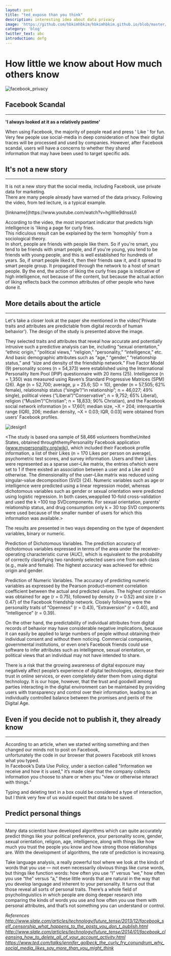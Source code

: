 ```yaml
---
layout: post
title: "ted_expose than you think"
description: interesting idea about data privacy
image: 'https://github.com/hbkimhbkim/hbkimhbkim.github.io/blob/master/_images/facebook_privacy.jpg?raw=true'
category: 'blog'
twitter_text: abc
introduction: defg
---
```


# How little we know about How much others know

![facebook_privacy](https://github.com/hbkimhbkim/hbkimhbkim.github.io/blob/master/_images/facebook_privacy.jpg)

## Facebook Scandal
------
<p>
  <strong>'I always looked at it as a relatively pastime'</strong>
</p>

<p>
When using Facebook, the majority of people read and press ' Like ' for fun. <br>
Very few people use social-media in deep consideration of how their digital traces will be processed and used by companies. However, after Facebook scandal, users will have a concerns to whether they shared <br>
information that may have been used to target specific ads.
</p>

## It's not a new story
------
 <p>
 It is not a new story that the social media, including Facebook, use private data for marketing. <br>
 There are many people already have warned of the data privacy. Following the video, from ted lecture, is a typical example. <br>
 </p>

<p>
[linkname](https://www.youtube.com/watch?v=hgWie9dnssU)

</p>

<p>
According to the video, the most important indicator that predicts high intelligence is 'liking a page for curly fries.<br>
This ridiculous result can be explained by the term 'homophily' from a sociological theory.<br>
In short, people are friends with people like them. So if you're smart, you tend to be friends with smart people, and if you're young, you tend to be friends with young people, and this is well established for hundreds of years.  So, if smart people liked it, then their friends saw it, and it spread to smart people group. It propagated through the network to a host of smart people. By the end, the action of liking the curly fries page is indicative of high intelligence, not because of the content, but because the actual action of liking reflects back the common attributes of other people who have done it.<br>

## More details about the article
------

<p>
Let's take a closer look at the paper she mentioned in the video('Private traits and attributes are predictable from digital records of human behavior'). The design of the study is presented above the image. <br>

They selected traits and attributes that reveal how accurate and potentially intrusive such a predictive analysis can be, including “sexual orientation,” “ethnic origin,” “political views,” “religion,” “personality,” “intelligence,” etc. And basic demographic attributes such as “age,” “gender,” “relationship status,” and “size and density of the friendship network.” Five Factor Model (9) personality scores (n = 54,373) were established using the International Personality Item Pool (IPIP) questionnaire with 20 items (25). Intelligence (n = 1,350) was measured using Raven’s Standard Progressive Matrices (SPM) (26). Age (n = 52,700; average, μ = 25.6; SD = 10), gender (n = 57,505; 62% female), relationship status (“single”/“in relationship”; n = 46,027; 49% single), political views (“Liberal”/“Conservative”; n = 9,752;
65% Liberal), religion (“Muslim”/“Christian”; n = 18,833; 90% Christian), and the Facebook social network information [n = 17,601; median size, ~X = 204; interquartile range (IQR), 206; median density, ~X = 0.03; IQR, 0.03] were obtained from users’ Facebook profiles.

![design1](https://github.com/hbkimhbkim/hbkimhbkim.github.io/blob/master/_images/design1.jpg)

<The study is based ona sample of 58,466 volunteers fromtheUnited States, obtained throughthemyPersonality Facebook application (www.mypersonality.org/wiki), which included their Facebook profile information, a list of their Likes (n = 170 Likes per person on average), psychometric test scores, and survey information. Users and their Likes were represented as a sparse user–Like matrix, the entries ofwhich were set to 1 if there existed an association between a user and a Like and 0 otherwise. The dimensionality of the user–Like matrix was reduced using singular-value decomposition (SVD) (24). Numeric variables such as age or intelligence were predicted using a linear regression model, whereas dichotomous variables such as gender or sexual orientation were predicted using logistic regression. In both cases,weapplied 10-fold cross-validation and used the k =100 top SVDcomponents. For sexual orientation, parents’ relationship status, and drug consumption only k = 30 top SVD components were used because of the smaller number of users for which this information was available.> </br>

The results are presented in two ways depending on the type of dependent variables, binary or numeric.

Prediction of Dichotomous Variables. The prediction accuracy of dichotomous variables expressed in terms of the area under the receiver-operating characteristic curve (AUC), which is equivalent to the probability of correctly classifying two randomly selected users one from each class (e.g., male and female). The highest accuracy was achieved for ethnic origin and gender.

Prediction of Numeric Variables. The accuracy of predicting numeric variables as expressed by the Pearson product–moment correlation coefficient between the actual and predicted values. The highest correlation was obtained for age (r = 0.75), followed by density (r = 0.52) and size (r = 0.47) of the Facebook friendship network. Closely following were the personality traits of “Openness” (r = 0.43), “Extraversion” (r = 0.40), and “Intelligence” (r = 0.39).

On the other hand, the predictability of individual attributes from digital records of behavior may have considerable negative implications, because it can easily be applied to large numbers of people without obtaining their individual consent and without them noticing. Commercial companies, governmental institutions,
or even one’s Facebook friends could use software to infer attributes such as intelligence, sexual orientation, or political views that an individual may not have intended to share.

There is a risk that the growing awareness of digital exposure may negatively affect people’s experience of digital technologies, decrease their trust in online services, or even completely deter them from using digital technology. It is our hope, however, that the trust and goodwill among parties interacting in the digital environment can be maintained by providing users with transparency and control over their information, leading to an individually controlled balance between the promises and perils of the Digital Age.

## Even if you decide not to publish it, they already know
------

<p>
According to an article, when we started writing something and then changed our minds not to post on Facebook, <br>
unfortunately the code in our browser that powers Facebook still knows what you typed. <br>
In Facebook’s Data Use Policy, under a section called "Information we receive and how it is used," it’s made clear that the company collects information you choose to share or when you "view or otherwise interact with things.” <br>

Typing and deleting text in a box could be considered a type of interaction, but I think very few of us would expect that data to be saved. <br>

## Predict personal things
------

<p>
Many data scientist have developed algorithms which can quite accurately predict things like your political preference, your personality score, gender, sexual orientation, religion, age, intelligence, along with things like how much you trust the people you know and how strong those relationships are. With the development of algorithms, the rate of prediction is increasing.
</P>

<p>
Take language analysis, a really powerful tool where we look at the kinds of words that you use — not even necessarily obvious things like curse words, but things like function words: how often you use “I” versus “we,” how often you use “the” versus “a,” these little words that are natural in the way that you develop language and inherent to your personality. It turns out that those reveal all sorts of personal traits. There’s a whole field of psycholinguistics in which people are doing deeper research into comparing the kinds of words you use and how often you use them with personal attributes, and that’s not something you can understand or control.
</P>

<em> References
http://www.slate.com/articles/technology/future_tense/2013/12/facebook_self_censorship_what_happens_to_the_posts_you_don_t_publish.html
http://www.slate.com/articles/technology/future_tense/2014/01/facebook_cleansing_how_to_delete_all_of_your_account_activity.html
https://www.ted.com/talks/jennifer_golbeck_the_curly_fry_conundrum_why_social_media_likes_say_more_than_you_might_think </em>
